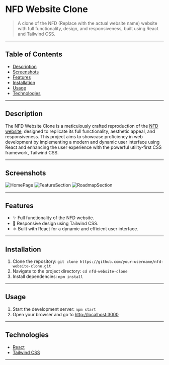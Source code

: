 # NFD Website Clone

> A clone of the NFD (Replace with the actual website name) website with full functionality, design, and responsiveness, built using React and Tailwind CSS.

---

## Table of Contents

- [Description](#description)
- [Screenshots](#screenshots)
- [Features](#features)
- [Installation](#installation)
- [Usage](#usage)
- [Technologies](#technologies)

---

## Description

The NFD Website Clone is a meticulously crafted reproduction of the [NFD website](www.nfd.gg), designed to replicate its full functionality, aesthetic appeal, and responsiveness. This project aims to showcase proficiency in web development by implementing a modern and dynamic user interface using React and enhancing the user experience with the powerful utility-first CSS framework, Tailwind CSS.

---

## Screenshots

![HomePage](https://github.com/Ayushh-patell/NFD-Clone/assets/142811459/c3ff2b61-3fe6-46ac-a623-6e674e1353e9)
![FeatureSection](https://github.com/Ayushh-patell/NFD-Clone/assets/142811459/98eca192-f0a4-4afb-bba0-c114574a689a)
![RoadmapSection](https://github.com/Ayushh-patell/NFD-Clone/assets/142811459/0694dc56-6720-4d45-975b-de4f8e9a8ad4)

---

## Features

- ✨ Full functionality of the NFD website.
- 🎨 Responsive design using Tailwind CSS.
- ⚛️ Built with React for a dynamic and efficient user interface.

---

## Installation

1. Clone the repository: `git clone https://github.com/your-username/nfd-website-clone.git`
2. Navigate to the project directory: `cd nfd-website-clone`
3. Install dependencies: `npm install`

---

## Usage

1. Start the development server: `npm start`
2. Open your browser and go to [http://localhost:3000](http://localhost:3000)

---

## Technologies

- [React](https://reactjs.org/)
- [Tailwind CSS](https://tailwindcss.com/)

---

